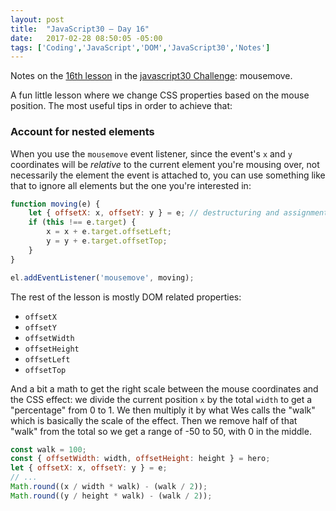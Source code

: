 ```yaml
---
layout: post
title:  "JavaScript30 – Day 16"
date:   2017-02-28 08:50:05 -05:00
tags: ['Coding','JavaScript','DOM','JavaScript30','Notes']
---
```


Notes on the [16th lesson][git] in the [javascript30 Challenge][js30]: mousemove.

A fun little lesson where we change CSS properties based on the mouse position. The most useful tips in order to achieve that:

### Account for nested elements

When you use the `mousemove` event listener, since the event's `x` and `y` coordinates will be *relative* to the current element you're mousing over, not necessarily the element the event is attached to, you can use something like that to ignore all elements but the one you're interested in:

```js
function moving(e) {
    let { offsetX: x, offsetY: y } = e; // destructuring and assignment one liner!
    if (this !== e.target) {
        x = x + e.target.offsetLeft;
        y = y + e.target.offsetTop;
    }
}

el.addEventListener('mousemove', moving);
```

The rest of the lesson is mostly DOM related properties:

* `offsetX`
* `offsetY`
* `offsetWidth`
* `offsetHeight`
* `offsetLeft`
* `offsetTop`

And a bit a math to get the right scale between the mouse coordinates and the CSS effect: we divide the current position `x` by the total `width` to get a "percentage" from 0 to 1. We then multiply it by what Wes calls the "walk" which is basically the scale of the effect. Then we remove half of that "walk" from the total so we get a range of -50 to 50, with 0 in the middle.

```js
const walk = 100;
const { offsetWidth: width, offsetHeight: height } = hero;
let { offsetX: x, offsetY: y } = e;
// ...
Math.round((x / width * walk) - (walk / 2));
Math.round((y / height * walk) - (walk / 2));
```

[js30]:https://javascript30.com
[git]:https://github.com/memoblue/JavaScript30/blob/master/16-mouse-move/index.html

